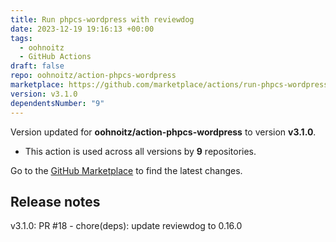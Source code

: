 ```yaml
---
title: Run phpcs-wordpress with reviewdog
date: 2023-12-19 19:16:13 +00:00
tags:
  - oohnoitz
  - GitHub Actions
draft: false
repo: oohnoitz/action-phpcs-wordpress
marketplace: https://github.com/marketplace/actions/run-phpcs-wordpress-with-reviewdog
version: v3.1.0
dependentsNumber: "9"
---
```



Version updated for **oohnoitz/action-phpcs-wordpress** to version **v3.1.0**.
- This action is used across all versions by **9** repositories.

Go to the [GitHub Marketplace](https://github.com/marketplace/actions/run-phpcs-wordpress-with-reviewdog) to find the latest changes.

## Release notes

v3.1.0: PR #18 - chore(deps): update reviewdog to 0.16.0
